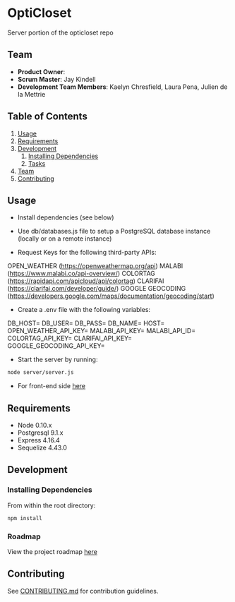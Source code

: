 # OptiCloset
Server portion of the opticloset repo

## Team

  - __Product Owner__: 
  - __Scrum Master__: Jay Kindell
  - __Development Team Members__: Kaelyn Chresfield, Laura Pena, Julien de la Mettrie

## Table of Contents

1. [Usage](#Usage)
1. [Requirements](#requirements)
1. [Development](#development)
    1. [Installing Dependencies](#installing-dependencies)
    1. [Tasks](#tasks)
1. [Team](#team)
1. [Contributing](#contributing)

## Usage

- Install dependencies (see below)

- Use db/databases.js file to setup a PostgreSQL database instance (locally or on a remote instance)

- Request Keys for the following third-party APIs:

OPEN_WEATHER (https://openweathermap.org/api)
MALABI (https://www.malabi.co/api-overview/) 
COLORTAG (https://rapidapi.com/apicloud/api/colortag)
CLARIFAI (https://clarifai.com/developer/guide/)
GOOGLE GEOCODING (https://developers.google.com/maps/documentation/geocoding/start)

- Create a .env file with the following variables:

DB_HOST= 
DB_USER=
DB_PASS=
DB_NAME=
HOST=
OPEN_WEATHER_API_KEY=
MALABI_API_KEY=
MALABI_API_ID=
COLORTAG_API_KEY=
CLARIFAI_API_KEY=
GOOGLE_GEOCODING_API_KEY=

- Start the server by running: 

```sh
node server/server.js
```

- For front-end side [here](https://github.com/technolagists/opticloset-client)

## Requirements

- Node 0.10.x
- Postgresql 9.1.x
- Express 4.16.4
- Sequelize 4.43.0

## Development

### Installing Dependencies

From within the root directory:

```sh
npm install

```

### Roadmap

View the project roadmap [here](https://github.com/technolagists/opticloset/issues)


## Contributing

See [CONTRIBUTING.md](_CONTRIBUTING.md) for contribution guidelines.
